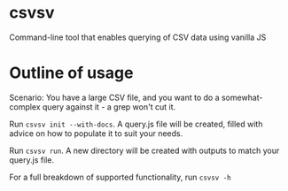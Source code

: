# csvsv
Command-line tool that enables querying of CSV data using vanilla JS

# Outline of usage
Scenario: You have a large CSV file, and you want to do a somewhat-complex query against it - a grep won't cut it.

Run `csvsv init --with-docs`. A query.js file will be created, filled with advice on how to populate it to suit your needs.

Run `csvsv run`. A new directory will be created with outputs to match your query.js file.

For a full breakdown of supported functionality, run `csvsv -h`